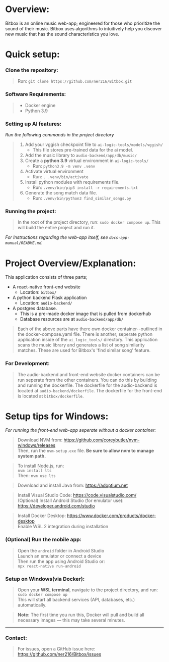 # Overview:

Bitbox is an online music web-app; engineered for those who prioritize the sound of their music. Bitbox uses algorithms to intuitively help you discover new music that has the sound characteristics you love.

# Quick setup:

### Clone the repository:

> Run: `git clone https://github.com/ner216/Bitbox.git`  

### Software Requirements:
> - Docker engine
> - Python 3.9

### Setting up AI features:

*Run the following commands in the project directory*
> 1. Add your vggish checkpoint file to `ai-logic-tools/models/vggish/`
>    - This file stores pre-trained data for the ai model.
> 2. Add the music library to `audio-backend/app/db/music/`
> 3. Create a **python 3.9** virtual environment in `ai-logic-tools/`
>    - Run: `python3.9 -m venv .venv`
> 4. Activate virtual environment 
>    - Run: `. .venv/bin/activate`
> 5. Install python modules with requirements file.
>    - Run: `.venv/bin/pip3 install -r requirements.txt`
> 6. Generate the song match data file.
>    - Run: `.venv/bin/python3 find_similar_songs.py`

### Running the project:
> In the root of the project directory, run: `sudo docker compose up`.
> This will build the entire project and run it.

*For Instructions regarding the web-app itself, see `docs-app-manual/README.md`.*

# Project Overview/Explanation:
This application consists of three parts; 
- A react-native front-end website
    - Location: `bitbox/`
- A python backend Flask application
    - Location: `audio-backend/`
- A postgres database.
    - This is a pre-made docker image that is pulled from dockerhub
    - Database resources are at `audio-backend/app/db/`

> Each of the above parts have there own docker container--outlined in the docker-compose.yaml file. 
> There is another, seperate python application inside of the `ai_logic_tools/` directory. 
> This application scans the music library and generates a list of song similarity matches. 
> These are used for Bitbox's 'find similar song' feature.
### For Development:
> The audio-backend and front-end website docker containers can be run seperate from the other containers. 
> You can do this by building and running the dockerfile.
> The dockerfile for the audio-backend is located at `audio-backend/dockerfile`. 
> The dockerfile for the front-end is located at `bitbox/dockerfile`.

# Setup tips for Windows:
*For running the front-end web-app seperate without a docker container:*
> Download NVM from: https://github.com/coreybutler/nvm-windows/releases  
> Then, run the `nvm-setup.exe` file. **Be sure to allow nvm to manage system path.**

> To install Node.js, run:  
> `nvm install lts`  
> Then: `nvm use lts`

> Download and install Java from: https://adoptium.net

> Install Visual Studio Code: https://code.visualstudio.com/  
> (Optional) Install Android Studio (for emulator use): https://developer.android.com/studio

> Install Docker Desktop: https://www.docker.com/products/docker-desktop  
> Enable WSL 2 integration during installation

### (Optional) Run the mobile app:

> Open the `android` folder in Android Studio  
> Launch an emulator or connect a device  
> Then run the app using Android Studio or:  
> `npx react-native run-android`

### Setup on Windows(via Docker):

> Open your **WSL terminal**, navigate to the project directory, and run:  
> `sudo docker compose up`  
> This will start all backend services (API, databases, etc.) automatically.

> **Note:** The first time you run this, Docker will pull and build all necessary images — this may take several minutes.

---

### Contact:

> For issues, open a GitHub issue here: https://github.com/ner216/Bitbox/issues
